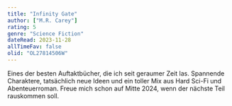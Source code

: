 ```yaml
---
title: "Infinity Gate"
author: ["M.R. Carey"]
rating: 5
genre: "Science Fiction"
dateRead: 2023-11-28
allTimeFav: false
olid: "OL27814506W"
---
```


Eines der besten Auftaktbücher, die ich seit geraumer Zeit las. Spannende Charaktere, tatsächlich neue Ideen und ein toller Mix aus Hard Sci-Fi und Abenteuerroman. Freue mich schon auf Mitte 2024, wenn der nächste Teil rauskommen soll.
